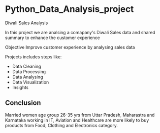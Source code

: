 # Python_Data_Analysis_project
Diwali Sales Analysis

In this project we are analsing a comapany's Diwali Sales data and shared summary to enhance the customer  experience

Objective
Improve customer experience by analysing sales data

Projects includes steps like:
* Data Cleaning
* Data Processing
* Data Analysing
* Data Visualization
* Insights

## Conclusion
Married women age group 26-35 yrs from Uttar Pradesh, Maharastra and Karnataka working in IT, Aviation and Healthcare are more likely to buy products from Food, Clothing and Electronics category.
